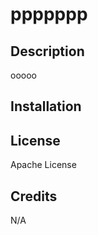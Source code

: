 
  #  ppppppp
 

  ## Description
  ooooo

  ## Installation
  

  ## License
  Apache License

  ## Credits
  N/A
  